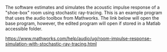 The software estimates and simulates the acoustic impulse response of a "shoe-box" room using stochastic ray-tracing. This is an example program that uses the audio toolbox from Mathworks. The link below will open the base program, however, the edited program will open if stored in a Matlab accessible folder. 

https://www.mathworks.com/help/audio/ug/room-impulse-response-simulation-with-stochastic-ray-tracing.html
